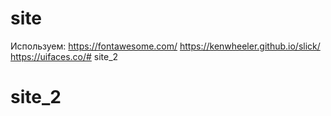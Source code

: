 # site
Используем:
https://fontawesome.com/
https://kenwheeler.github.io/slick/
https://uifaces.co/# site_2
# site_2
###

